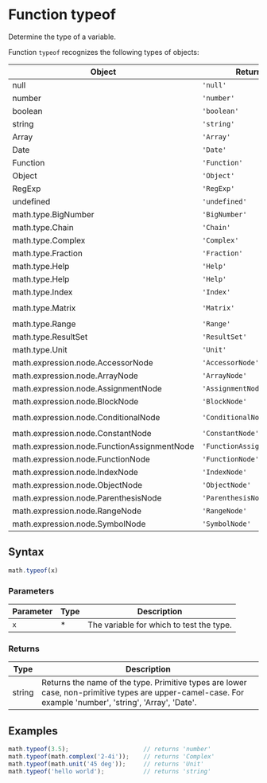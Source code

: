 <!-- Note: This file is automatically generated from source code comments. Changes made in this file will be overridden. -->

# Function typeof

Determine the type of a variable.

Function `typeof` recognizes the following types of objects:

Object                 | Returns       | Example
---------------------- | ------------- | ------------------------------------------
null                   | `'null'`      | `math.typeof(null)`
number                 | `'number'`    | `math.typeof(3.5)`
boolean                | `'boolean'`   | `math.typeof(true)`
string                 | `'string'`    | `math.typeof('hello world')`
Array                  | `'Array'`     | `math.typeof([1, 2, 3])`
Date                   | `'Date'`      | `math.typeof(new Date())`
Function               | `'Function'`  | `math.typeof(function () {})`
Object                 | `'Object'`    | `math.typeof({a: 2, b: 3})`
RegExp                 | `'RegExp'`    | `math.typeof(/a regexp/)`
undefined              | `'undefined'` | `math.typeof(undefined)`
math.type.BigNumber    | `'BigNumber'` | `math.typeof(math.bignumber('2.3e500'))`
math.type.Chain        | `'Chain'`     | `math.typeof(math.chain(2))`
math.type.Complex      | `'Complex'`   | `math.typeof(math.complex(2, 3))`
math.type.Fraction     | `'Fraction'`  | `math.typeof(math.fraction(1, 3))`
math.type.Help         | `'Help'`      | `math.typeof(math.help('sqrt'))`
math.type.Help         | `'Help'`      | `math.typeof(math.help('sqrt'))`
math.type.Index        | `'Index'`     | `math.typeof(math.index(1, 3))`
math.type.Matrix       | `'Matrix'`    | `math.typeof(math.matrix([[1,2], [3, 4]]))`
math.type.Range        | `'Range'`     | `math.typeof(math.range(0, 10))`
math.type.ResultSet    | `'ResultSet'` | `math.typeof(math.eval('a=2\nb=3'))`
math.type.Unit         | `'Unit'`      | `math.typeof(math.unit('45 deg'))`
math.expression.node.AccessorNode            | `'AccessorNode'`            | `math.typeof(math.parse('A[2]'))`
math.expression.node.ArrayNode               | `'ArrayNode'`               | `math.typeof(math.parse('[1,2,3]'))`
math.expression.node.AssignmentNode          | `'AssignmentNode'`          | `math.typeof(math.parse('x=2'))`
math.expression.node.BlockNode               | `'BlockNode'`               | `math.typeof(math.parse('a=2; b=3'))`
math.expression.node.ConditionalNode         | `'ConditionalNode'`         | `math.typeof(math.parse('x<0 ? -x : x'))`
math.expression.node.ConstantNode            | `'ConstantNode'`            | `math.typeof(math.parse('2.3'))`
math.expression.node.FunctionAssignmentNode  | `'FunctionAssignmentNode'`  | `math.typeof(math.parse('f(x)=x^2'))`
math.expression.node.FunctionNode            | `'FunctionNode'`            | `math.typeof(math.parse('sqrt(4)'))`
math.expression.node.IndexNode               | `'IndexNode'`               | `math.typeof(math.parse('A[2]').index)`
math.expression.node.ObjectNode              | `'ObjectNode'`              | `math.typeof(math.parse('{a:2}'))`
math.expression.node.ParenthesisNode         | `'ParenthesisNode'`         | `math.typeof(math.parse('(2+3)'))`
math.expression.node.RangeNode               | `'RangeNode'`               | `math.typeof(math.parse('1:10'))`
math.expression.node.SymbolNode              | `'SymbolNode'`              | `math.typeof(math.parse('x'))`


## Syntax

```js
math.typeof(x)
```

### Parameters

Parameter | Type | Description
--------- | ---- | -----------
`x` | * | The variable for which to test the type.

### Returns

Type | Description
---- | -----------
string | Returns the name of the type. Primitive types are lower case, non-primitive types are upper-camel-case. For example 'number', 'string', 'Array', 'Date'.


## Examples

```js
math.typeof(3.5);                     // returns 'number'
math.typeof(math.complex('2-4i'));    // returns 'Complex'
math.typeof(math.unit('45 deg'));     // returns 'Unit'
math.typeof('hello world');           // returns 'string'
```


